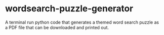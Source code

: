 # wordsearch-puzzle-generator
A terminal run python code that generates a themed word search puzzle as a PDF file that can be downloaded and printed out.

 
